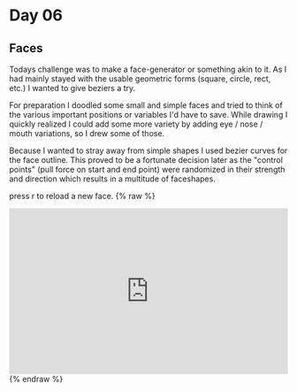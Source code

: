 # Day 06

## Faces

Todays challenge was to make a face-generator or something akin to it.
As I had mainly stayed with the usable geometric forms (square, circle, rect, etc.) I wanted to give beziers a try.

For preparation I doodled some small and simple faces and tried to think of the various important positions or variables I'd have to save.
While drawing I quickly realized I could add some more variety by adding eye / nose / mouth variations, so I drew some of those.

Because I wanted to stray away from simple shapes I used bezier curves for the face outline. This proved to be a fortunate decision later 
as the "control points" (pull force on start and end point) were randomized in their strength and direction which results in a multitude of faceshapes.

press r to reload a new face.
{% raw %}
<iframe src="https://editor.p5js.org/Theonean/full/Seed3k0sM" width="100%" height="300" frameborder="no"></iframe>
{% endraw %}